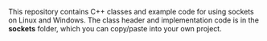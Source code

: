 This repository contains C++ classes and example code for using sockets on
Linux and Windows.  The class header and implementation code is in the
<b>sockets</b> folder, which you can copy/paste into your own project.
